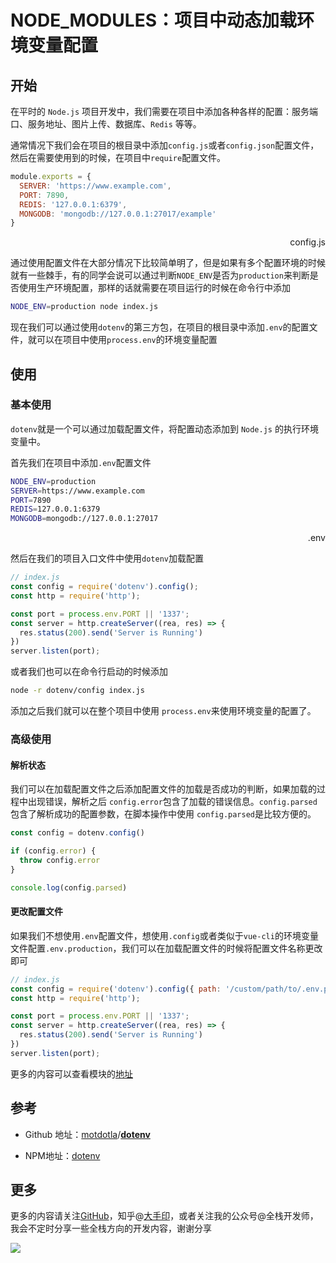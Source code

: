 # NODE_MODULES：项目中动态加载环境变量配置

## 开始

在平时的 `Node.js` 项目开发中，我们需要在项目中添加各种各样的配置：服务端口、服务地址、图片上传、数据库、`Redis` 等等。

通常情况下我们会在项目的根目录中添加`config.js`或者`config.json`配置文件，然后在需要使用到的时候，在项目中`require`配置文件。

```js
module.exports = {
  SERVER: 'https://www.example.com',
  PORT: 7890,
  REDIS: '127.0.0.1:6379',
  MONGODB: 'mongodb://127.0.0.1:27017/example'
}
```

<p align="right">config.js</p>

通过使用配置文件在大部分情况下比较简单明了，但是如果有多个配置环境的时候就有一些棘手，有的同学会说可以通过判断`NODE_ENV`是否为`production`来判断是否使用生产环境配置，那样的话就需要在项目运行的时候在命令行中添加

```bash
NODE_ENV=production node index.js
```

现在我们可以通过使用`dotenv`的第三方包，在项目的根目录中添加`.env`的配置文件，就可以在项目中使用`process.env`的环境变量配置

## 使用

### 基本使用

`dotenv`就是一个可以通过加载配置文件，将配置动态添加到 `Node.js` 的执行环境变量中。

首先我们在项目中添加`.env`配置文件

```bash
NODE_ENV=production
SERVER=https://www.example.com
PORT=7890
REDIS=127.0.0.1:6379
MONGODB=mongodb://127.0.0.1:27017
```

<p align="right">.env</p>

然后在我们的项目入口文件中使用`dotenv`加载配置

```js
// index.js
const config = require('dotenv').config();
const http = require('http');

const port = process.env.PORT || '1337';
const server = http.createServer((rea, res) => {
  res.status(200).send('Server is Running')
})
server.listen(port);
```

或者我们也可以在命令行启动的时候添加

```bash
node -r dotenv/config index.js
```

添加之后我们就可以在整个项目中使用 `process.env`来使用环境变量的配置了。

### 高级使用

#### 解析状态

我们可以在加载配置文件之后添加配置文件的加载是否成功的判断，如果加载的过程中出现错误，解析之后 `config.error`包含了加载的错误信息。`config.parsed`包含了解析成功的配置参数，在脚本操作中使用 `config.parsed`是比较方便的。

```js
const config = dotenv.config()

if (config.error) {
  throw config.error
}

console.log(config.parsed)
```

#### 更改配置文件

如果我们不想使用`.env`配置文件，想使用`.config`或者类似于`vue-cli`的环境变量文件配置`.env.production`，我们可以在加载配置文件的时候将配置文件名称更改即可

```js
// index.js
const config = require('dotenv').config({ path: '/custom/path/to/.env.production' })
const http = require('http');

const port = process.env.PORT || '1337';
const server = http.createServer((rea, res) => {
  res.status(200).send('Server is Running')
})
server.listen(port);
```

更多的内容可以查看模块的[地址](https://github.com/motdotla/dotenv)

## 参考

- Github 地址：[motdotla](https://github.com/motdotla)/**[dotenv](https://github.com/motdotla/dotenv)**

- NPM地址：[dotenv](https://www.npmjs.com/package/dotenv)

## 更多

更多的内容请关注[GitHub](https://github.com/hom)，知乎@[大手印](https://www.zhihu.com/people/meng-jun-23-36)，或者关注我的公众号@全栈开发师，我会不定时分享一些全栈方向的开发内容，谢谢分享

![](https://tva1.sinaimg.cn/large/007S8ZIlly1ggms66rig8j31bi0hcgol.jpg)

